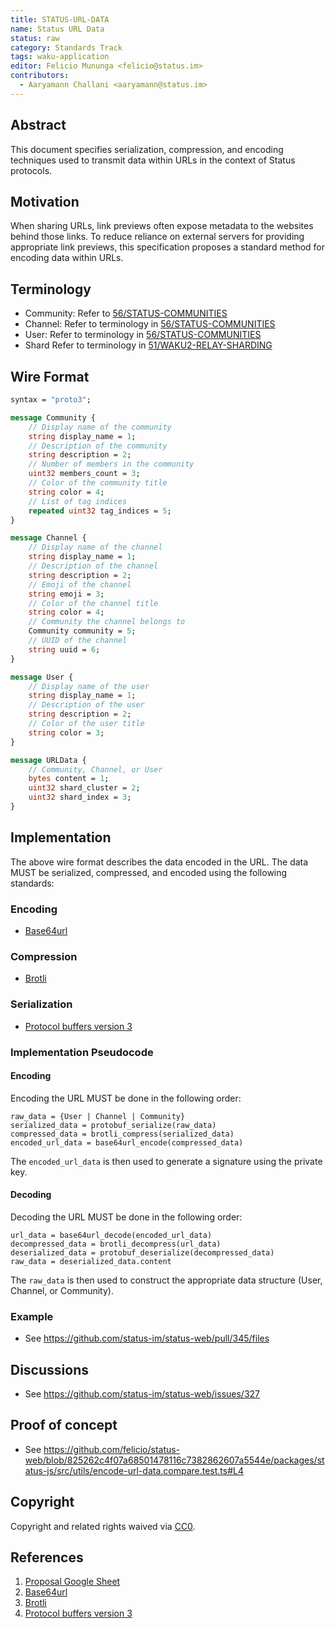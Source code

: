 ```yaml
---
title: STATUS-URL-DATA
name: Status URL Data
status: raw
category: Standards Track
tags: waku-application
editor: Felicio Mununga <felicio@status.im>
contributors:
  - Aaryamann Challani <aaryamann@status.im>
---
```


## Abstract

This document specifies serialization, compression, and encoding techniques used to transmit data within URLs in the context of Status protocols.

## Motivation

When sharing URLs, link previews often expose metadata to the websites behind those links.
To reduce reliance on external servers for providing appropriate link previews, this specification proposes a standard method for encoding data within URLs.

## Terminology

- Community: Refer to [56/STATUS-COMMUNITIES](/spec/56)
- Channel: Refer to terminology in [56/STATUS-COMMUNITIES](/spec/56)
- User: Refer to terminology in [56/STATUS-COMMUNITIES](/spec/56)
- Shard Refer to terminology in [51/WAKU2-RELAY-SHARDING](/spec/51)

## Wire Format

```protobuf
syntax = "proto3";

message Community {
    // Display name of the community
    string display_name = 1;
    // Description of the community
    string description = 2;
    // Number of members in the community
    uint32 members_count = 3;
    // Color of the community title
    string color = 4;
    // List of tag indices
    repeated uint32 tag_indices = 5;
}

message Channel {
    // Display name of the channel
    string display_name = 1;
    // Description of the channel
    string description = 2;
    // Emoji of the channel
    string emoji = 3;
    // Color of the channel title
    string color = 4;
    // Community the channel belongs to
    Community community = 5;
    // UUID of the channel
    string uuid = 6;
}

message User {
    // Display name of the user
    string display_name = 1;
    // Description of the user
    string description = 2;
    // Color of the user title
    string color = 3;
}

message URLData {
    // Community, Channel, or User
    bytes content = 1;
    uint32 shard_cluster = 2;
    uint32 shard_index = 3;
}
```

## Implementation

The above wire format describes the data encoded in the URL.
The data MUST be serialized, compressed, and encoded using the following standards:

### Encoding

- [Base64url](https://datatracker.ietf.org/doc/html/rfc4648)

### Compression

- [Brotli](https://datatracker.ietf.org/doc/html/rfc7932)

### Serialization

- [Protocol buffers version 3](https://protobuf.dev/reference/protobuf/proto3-spec/)

### Implementation Pseudocode

#### Encoding

Encoding the URL MUST be done in the following order:

```
raw_data = {User | Channel | Community}
serialized_data = protobuf_serialize(raw_data)
compressed_data = brotli_compress(serialized_data)
encoded_url_data = base64url_encode(compressed_data)
```

The `encoded_url_data` is then used to generate a signature using the private key.

#### Decoding

Decoding the URL MUST be done in the following order:

```
url_data = base64url_decode(encoded_url_data)
decompressed_data = brotli_decompress(url_data)
deserialized_data = protobuf_deserialize(decompressed_data)
raw_data = deserialized_data.content
```

The `raw_data` is then used to construct the appropriate data structure (User, Channel, or Community).

### Example

- See <https://github.com/status-im/status-web/pull/345/files>

<!-- # (Further Optional Sections) -->

## Discussions

- See <https://github.com/status-im/status-web/issues/327>

## Proof of concept

- See <https://github.com/felicio/status-web/blob/825262c4f07a68501478116c7382862607a5544e/packages/status-js/src/utils/encode-url-data.compare.test.ts#L4>

<!-- # Security Considerations -->

## Copyright

Copyright and related rights waived via [CC0](https://creativecommons.org/publicdomain/zero/1.0/).

## References

1. [Proposal Google Sheet](https://docs.google.com/spreadsheets/d/1JD4kp0aUm90piUZ7FgM_c2NGe2PdN8BFB11wmt5UZIY/edit?usp=sharing)
2. [Base64url](https://datatracker.ietf.org/doc/html/rfc4648)
3. [Brotli](https://datatracker.ietf.org/doc/html/rfc7932)
4. [Protocol buffers version 3](https://protobuf.dev/reference/protobuf/proto3-spec/)

<!-- ## informative

A list of additional references. -->
